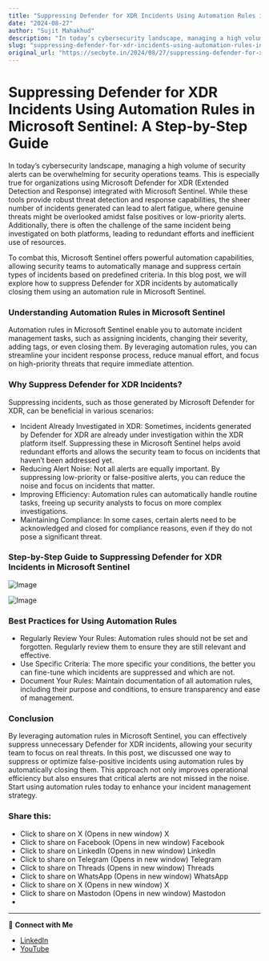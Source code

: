 ```yaml
---
title: "Suppressing Defender for XDR Incidents Using Automation Rules in Microsoft Sentinel: A Step-by-Step Guide"
date: "2024-08-27"
author: "Sujit Mahakhud"
description: "In today’s cybersecurity landscape, managing a high volume of security alerts can be overwhelming for security operations teams. This is especially tr..."
slug: "suppressing-defender-for-xdr-incidents-using-automation-rules-in-microsoft-sentinel-a-step-by-step-guide"
original_url: "https://secbyte.in/2024/08/27/suppressing-defender-for-xdr-incidents-using-automation-rules-in-microsoft-sentinel-a-step-by-step-guide/"
---
```


# Suppressing Defender for XDR Incidents Using Automation Rules in Microsoft Sentinel: A Step-by-Step Guide

In today’s cybersecurity landscape, managing a high volume of security alerts can be overwhelming for security operations teams. This is especially true for organizations using Microsoft Defender for XDR (Extended Detection and Response) integrated with Microsoft Sentinel. While these tools provide robust threat detection and response capabilities, the sheer number of incidents generated can lead to alert fatigue, where genuine threats might be overlooked amidst false positives or low-priority alerts. Additionally, there is often the challenge of the same incident being investigated on both platforms, leading to redundant efforts and inefficient use of resources.

To combat this, Microsoft Sentinel offers powerful automation capabilities, allowing security teams to automatically manage and suppress certain types of incidents based on predefined criteria. In this blog post, we will explore how to suppress Defender for XDR incidents by automatically closing them using an automation rule in Microsoft Sentinel.


### Understanding Automation Rules in Microsoft Sentinel
Automation rules in Microsoft Sentinel enable you to automate incident management tasks, such as assigning incidents, changing their severity, adding tags, or even closing them. By leveraging automation rules, you can streamline your incident response process, reduce manual effort, and focus on high-priority threats that require immediate attention.


### Why Suppress Defender for XDR Incidents?
Suppressing incidents, such as those generated by Microsoft Defender for XDR, can be beneficial in various scenarios:

- Incident Already Investigated in XDR: Sometimes, incidents generated by Defender for XDR are already under investigation within the XDR platform itself. Suppressing these in Microsoft Sentinel helps avoid redundant efforts and allows the security team to focus on incidents that haven’t been addressed yet.
- Reducing Alert Noise: Not all alerts are equally important. By suppressing low-priority or false-positive alerts, you can reduce the noise and focus on incidents that matter.
- Improving Efficiency: Automation rules can automatically handle routine tasks, freeing up security analysts to focus on more complex investigations.
- Maintaining Compliance: In some cases, certain alerts need to be acknowledged and closed for compliance reasons, even if they do not pose a significant threat.

### Step-by-Step Guide to Suppressing Defender for XDR Incidents in Microsoft Sentinel

![Image](https://secbyte.in/wp-content/uploads/2024/08/image.png?w=314)

![Image](https://secbyte.in/wp-content/uploads/2024/08/image-3.png?w=822)

### Best Practices for Using Automation Rules
- Regularly Review Your Rules: Automation rules should not be set and forgotten. Regularly review them to ensure they are still relevant and effective.
- Use Specific Criteria: The more specific your conditions, the better you can fine-tune which incidents are suppressed and which are not.
- Document Your Rules: Maintain documentation of all automation rules, including their purpose and conditions, to ensure transparency and ease of management.

### Conclusion
By leveraging automation rules in Microsoft Sentinel, you can effectively suppress unnecessary Defender for XDR incidents, allowing your security team to focus on real threats. In this post, we discussed one way to suppress or optimize false-positive incidents using automation rules by automatically closing them. This approach not only improves operational efficiency but also ensures that critical alerts are not missed in the noise. Start using automation rules today to enhance your incident management strategy.


### Share this:
- Click to share on X (Opens in new window) X
- Click to share on Facebook (Opens in new window) Facebook
- Click to share on LinkedIn (Opens in new window) LinkedIn
- Click to share on Telegram (Opens in new window) Telegram
- Click to share on Threads (Opens in new window) Threads
- Click to share on WhatsApp (Opens in new window) WhatsApp
- Click to share on X (Opens in new window) X
- Click to share on Mastodon (Opens in new window) Mastodon
- 


---
💬 **Connect with Me**
- [LinkedIn](https://www.linkedin.com/in/sujitmahakhud/)
- [YouTube](https://www.youtube.com/@sujitmahakhud_official)
